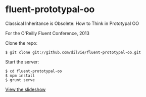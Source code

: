 fluent-prototypal-oo
====================

Classical Inheritance is Obsolete: How to Think in Prototypal OO

For the O'Reilly Fluent Conference, 2013


Clone the repo:

```
$ git clone git://github.com/dilvie/fluent-prototypal-oo.git
```

Start the server:

```
$ cd fluent-prototypal-oo
$ npm install
$ grunt serve
```

[View the slideshow](http://localhost:8000)
